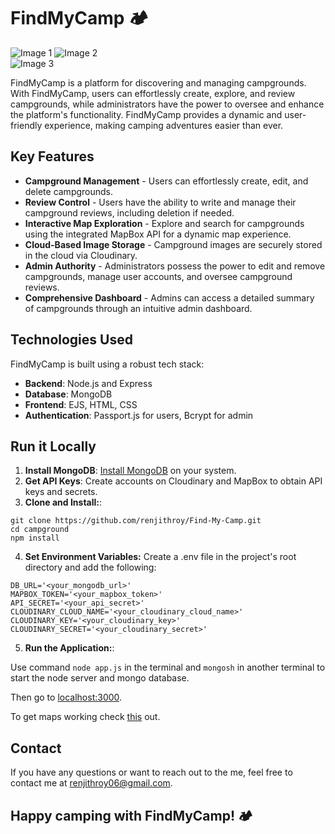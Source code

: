 # FindMyCamp 🏕️

![Image 1](https://i.imgur.com/vxlwxfO.png)
![Image 2](https://i.imgur.com/RSdHpky.png)  
![Image 3](https://i.imgur.com/3oU80lM.png)

FindMyCamp is a platform for discovering and managing campgrounds. With FindMyCamp, users can effortlessly create, explore, and review campgrounds, while administrators have the power to oversee and enhance the platform's functionality. FindMyCamp provides a dynamic and user-friendly experience, making camping adventures easier than ever.

## Key Features
- **Campground Management** - Users can effortlessly create, edit, and delete campgrounds.
- **Review Control** - Users have the ability to write and manage their campground reviews, including deletion if needed.
- **Interactive Map Exploration** - Explore and search for campgrounds using the integrated MapBox API for a dynamic map experience.
- **Cloud-Based Image Storage** - Campground images are securely stored in the cloud via Cloudinary.
- **Admin Authority** - Administrators possess the power to edit and remove campgrounds, manage user accounts, and oversee campground reviews.
- **Comprehensive Dashboard** - Admins can access a detailed summary of campgrounds through an intuitive admin dashboard.

## Technologies Used

FindMyCamp is built using a robust tech stack:

- **Backend**: Node.js and Express
- **Database**: MongoDB
- **Frontend**: EJS, HTML, CSS
- **Authentication**: Passport.js for users, Bcrypt for admin

## Run it Locally
1. **Install MongoDB**: [Install MongoDB](https://www.mongodb.com/) on your system.
2. **Get API Keys**: Create accounts on Cloudinary and MapBox to obtain API keys and secrets.
3. **Clone and Install:**:

```
git clone https://github.com/renjithroy/Find-My-Camp.git
cd campground
npm install
```

4. **Set Environment Variables:**
Create a .env file in the project's root directory and add the following:  

```
DB_URL='<your_mongodb_url>'
MAPBOX_TOKEN='<your_mapbox_token>'
API_SECRET='<your_api_secret>'
CLOUDINARY_CLOUD_NAME='<your_cloudinary_cloud_name>'
CLOUDINARY_KEY='<your_cloudinary_key>'
CLOUDINARY_SECRET='<your_cloudinary_secret>'
```

5. **Run the Application:**:

Use command ```node app.js``` in the terminal and ```mongosh``` in another terminal to start the node server and mongo database.

Then go to [localhost:3000](http://localhost:3000/).

To get maps working check [this](https://docs.mapbox.com/) out.

## Contact

If you have any questions or want to reach out to the me, feel free to contact me at [renjithroy06@gmail.com](mailto:renjithroy06@gmail.com).

## Happy camping with FindMyCamp! 🏕️